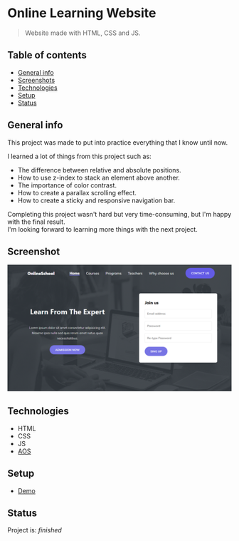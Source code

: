 # Online Learning Website

> Website made with HTML, CSS and JS.

## Table of contents

- [General info](#general-info)
- [Screenshots](#screenshot)
- [Technologies](#technologies)
- [Setup](#setup)
- [Status](#status)

## General info

This project was made to put into practice everything that I know until now.

I learned a lot of things from this project such as: <br>
* The difference between relative and absolute positions. <br>
* How to use z-index to stack an element above another. <br>
* The importance of color contrast. <br>
* How to create a parallax scrolling effect. <br>
* How to create a sticky and responsive navigation bar. <br>

Completing this project wasn't hard but very time-consuming, but I'm happy with the final result.<br>
I'm looking forward to learning more things with the next project.

## Screenshot

![Example screenshot](./img/onlineschool-website-preview.png)

## Technologies

- HTML
- CSS
- JS
- [AOS](https://michalsnik.github.io/aos/)

## Setup

- [Demo](https://youthful-brattain-217b8e.netlify.app/)

## Status

Project is: _finished_
